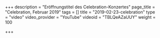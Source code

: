 +++
description = "Eröffnungstitel des Celebration-Konzertes"
page_title = "Celebration, Februar 2019"
tags = []
title = "2019-02-23-celebration"
type = "video"
video_provider = "YouTube"
videoid = "TBLQeAZaUUY"
weight = 100

+++
